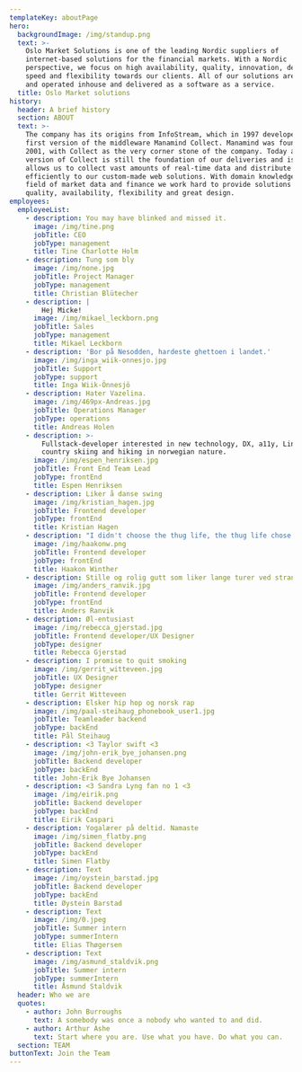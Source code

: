```yaml
---
templateKey: aboutPage
hero:
  backgroundImage: /img/standup.png
  text: >-
    Oslo Market Solutions is one of the leading Nordic suppliers of
    internet-based solutions for the financial markets. With a Nordic
    perspective, we focus on high availability, quality, innovation, design,
    speed and flexibility towards our clients. All of our solutions are hosted
    and operated inhouse and delivered as a software as a service.
  title: Oslo Market solutions
history:
  header: A brief history
  section: ABOUT
  text: >-
    The company has its origins from InfoStream, which in 1997 developed the
    first version of the middleware Manamind Collect. Manamind was founded in
    2001, with Collect as the very corner stone of the company. Today a new
    version of Collect is still the foundation of our deliveries and is what
    allows us to collect vast amounts of real-time data and distribute it
    efficiently to our custom-made web solutions. With domain knowledge in the
    field of market data and finance we work hard to provide solutions with high
    quality, availability, flexibility and great design.
employees:
  employeeList:
    - description: You may have blinked and missed it.
      image: /img/tine.png
      jobTitle: CEO
      jobType: management
      title: Tine Charlotte Holm
    - description: Tung som bly
      image: /img/none.jpg
      jobTitle: Project Manager
      jobType: management
      title: Christian Blütecher
    - description: |
        Hej Micke!
      image: /img/mikael_leckborn.png
      jobTitle: Sales
      jobType: management
      title: Mikael Leckborn
    - description: 'Bor på Nesodden, hardeste ghettoen i landet.'
      image: /img/inga_wiik-onnesjo.jpg
      jobTitle: Support
      jobType: support
      title: Inga Wiik-Önnesjö
    - description: Hater Vazelina.
      image: /img/469px-Andreas.jpg
      jobTitle: Operations Manager
      jobType: operations
      title: Andreas Holen
    - description: >-
        Fullstack-developer interested in new technology, DX, a11y, Linux, cross
        country skiing and hiking in norwegian nature.
      image: /img/espen_henriksen.jpg
      jobTitle: Front End Team Lead
      jobType: frontEnd
      title: Espen Henriksen
    - description: Liker å danse swing
      image: /img/kristian_hagen.jpg
      jobTitle: Frontend developer
      jobType: frontEnd
      title: Kristian Hagen
    - description: "I didn't choose the thug life, the thug life chose me. \U0001F52B\U0001F525\U0001F693"
      image: /img/haakonw.png
      jobTitle: Frontend developer
      jobType: frontEnd
      title: Haakon Winther
    - description: Stille og rolig gutt som liker lange turer ved stranden
      image: /img/anders_ranvik.jpg
      jobTitle: Frontend developer
      jobType: frontEnd
      title: Anders Ranvik
    - description: Øl-entusiast
      image: /img/rebecca_gjerstad.jpg
      jobTitle: Frontend developer/UX Designer
      jobType: designer
      title: Rebecca Gjerstad
    - description: I promise to quit smoking
      image: /img/gerrit_witteveen.jpg
      jobTitle: UX Designer
      jobType: designer
      title: Gerrit Witteveen
    - description: Elsker hip hop og norsk rap
      image: /img/paal-steihaug_phonebook_user1.jpg
      jobTitle: Teamleader backend
      jobType: backEnd
      title: Pål Steihaug
    - description: <3 Taylor swift <3
      image: /img/john-erik_bye_johansen.png
      jobTitle: Backend developer
      jobType: backEnd
      title: John-Erik Bye Johansen
    - description: <3 Sandra Lyng fan no 1 <3
      image: /img/eirik.png
      jobTitle: Backend developer
      jobType: backEnd
      title: Eirik Caspari
    - description: Yogalærer på deltid. Namaste
      image: /img/simen_flatby.png
      jobTitle: Backend developer
      jobType: backEnd
      title: Simen Flatby
    - description: Text
      image: /img/oystein_barstad.jpg
      jobTitle: Backend developer
      jobType: backEnd
      title: Øystein Barstad
    - description: Text
      image: /img/0.jpeg
      jobTitle: Summer intern
      jobType: summerIntern
      title: Elias Thøgersen
    - description: Text
      image: /img/asmund_staldvik.png
      jobTitle: Summer intern
      jobType: summerIntern
      title: Åsmund Staldvik
  header: Who we are
  quotes:
    - author: John Burroughs
      text: A somebody was once a nobody who wanted to and did.
    - author: Arthur Ashe
      text: Start where you are. Use what you have. Do what you can.
  section: TEAM
buttonText: Join the Team
---
```


